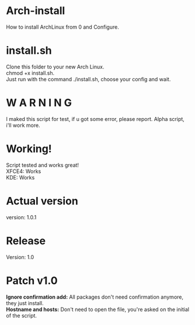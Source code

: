 # Arch-install
How to install ArchLinux from 0 and Configure.  

# install.sh
Clone this folder to your new Arch Linux.  
chmod +x install.sh.  
Just run with the command ./install.sh, choose your config and wait.

# W A R N I N G #
I maked this script for test, if u got some error, please report. Alpha script, i'll work more.  

# Working! #
Script tested and works great!  
XFCE4: Works  
KDE: Works  

# Actual version #
version: 1.0.1

# Release #
Version: 1.0

# Patch v1.0 #

**Ignore confirmation add:** All packages don't need confirmation anymore, they just install.  
**Hostname and hosts:** Don't need to open the file, you're asked on the initial of the script.
